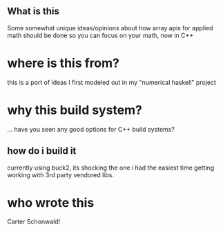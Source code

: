 

## What is this
Some somewhat unique ideas/opinions about how array apis for applied math 
should be done so you can focus on your math, now in C++

# 

# where is this from?
this is a port of ideas I first modeled out in my "numerical haskell" project


# why this build system?
... have you seen any good options for C++ build systems?

## how do i build it
currently using buck2, its shocking the one i had the easiest time getting working
with 3rd party vendored libs.   

# who wrote this
Carter Schonwald!